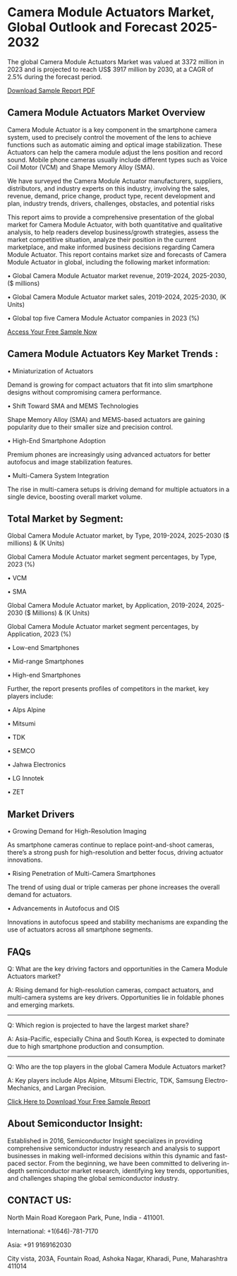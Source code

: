 <h1>Camera Module Actuators Market, Global Outlook and Forecast 2025-2032</h1>

The global Camera Module Actuators Market was valued at 3372 million in 2023 and is projected to reach US$ 3917 million by 2030, at a CAGR of 2.5% during the forecast period.

[Download Sample Report PDF](https://semiconductorinsight.com/download-sample-report/?product_id=92892)

<h2>Camera Module Actuators Market Overview</h2>

Camera Module Actuator is a key component in the smartphone camera system, used to precisely control the movement of the lens to achieve functions such as automatic aiming and optical image stabilization. These Actuators can help the camera module adjust the lens position and record sound. Mobile phone cameras usually include different types such as Voice Coil Motor (VCM) and Shape Memory Alloy (SMA).

We have surveyed the Camera Module Actuator manufacturers, suppliers, distributors, and industry experts on this industry, involving the sales, revenue, demand, price change, product type, recent development and plan, industry trends, drivers, challenges, obstacles, and potential risks

This report aims to provide a comprehensive presentation of the global market for Camera Module Actuator, with both quantitative and qualitative analysis, to help readers develop business/growth strategies, assess the market competitive situation, analyze their position in the current marketplace, and make informed business decisions regarding Camera Module Actuator. This report contains market size and forecasts of Camera Module Actuator in global, including the following market information:

•	Global Camera Module Actuator market revenue, 2019-2024, 2025-2030, ($ millions)

•	Global Camera Module Actuator market sales, 2019-2024, 2025-2030, (K Units)

•	Global top five Camera Module Actuator companies in 2023 (%)

[Access Your Free Sample Now
](https://semiconductorinsight.com/report/camera-module-actuators-market/)

<h2>Camera Module Actuators Key Market Trends  :</h2>

•	Miniaturization of Actuators

Demand is growing for compact actuators that fit into slim smartphone designs without compromising camera performance.

•	Shift Toward SMA and MEMS Technologies

Shape Memory Alloy (SMA) and MEMS-based actuators are gaining popularity due to their smaller size and precision control.

•	High-End Smartphone Adoption

Premium phones are increasingly using advanced actuators for better autofocus and image stabilization features.

•	Multi-Camera System Integration

The rise in multi-camera setups is driving demand for multiple actuators in a single device, boosting overall market volume.

<h2>Total Market by Segment:</h2>

Global Camera Module Actuator market, by Type, 2019-2024, 2025-2030 ($ millions) & (K Units)

Global Camera Module Actuator market segment percentages, by Type, 2023 (%)

•	VCM

•	SMA

Global Camera Module Actuator market, by Application, 2019-2024, 2025-2030 ($ Millions) & (K Units)

Global Camera Module Actuator market segment percentages, by Application, 2023 (%)

•	Low-end Smartphones

•	Mid-range Smartphones

•	High-end Smartphones

Further, the report presents profiles of competitors in the market, key players include:

•	Alps Alpine

•	Mitsumi

•	TDK

•	SEMCO

•	Jahwa Electronics

•	LG Innotek

•	ZET

<h2>Market Drivers</h2>

•	Growing Demand for High-Resolution Imaging

As smartphone cameras continue to replace point-and-shoot cameras, there’s a strong push for high-resolution and better focus, driving actuator innovations.

•	Rising Penetration of Multi-Camera Smartphones

The trend of using dual or triple cameras per phone increases the overall demand for actuators.

•	Advancements in Autofocus and OIS

Innovations in autofocus speed and stability mechanisms are expanding the use of actuators across all smartphone segments.

<h2>FAQs</h2>

Q: What are the key driving factors and opportunities in the Camera Module Actuators market?

A: Rising demand for high-resolution cameras, compact actuators, and multi-camera systems are key drivers. Opportunities lie in foldable phones and emerging markets.

________________________________________

Q: Which region is projected to have the largest market share?

A: Asia-Pacific, especially China and South Korea, is expected to dominate due to high smartphone production and consumption.

________________________________________

Q: Who are the top players in the global Camera Module Actuators market?

A: Key players include Alps Alpine, Mitsumi Electric, TDK, Samsung Electro-Mechanics, and Largan Precision.

[Click Here to Download Your Free Sample Report ](https://semiconductorinsight.com/download-sample-report/?product_id=92892)

<h2>About Semiconductor Insight:</h2>

Established in 2016, Semiconductor Insight specializes in providing comprehensive semiconductor industry research and analysis to support businesses in making well-informed decisions within this dynamic and fast-paced sector. From the beginning, we have been committed to delivering in-depth semiconductor market research, identifying key trends, opportunities, and challenges shaping the global semiconductor industry.

<h2>CONTACT US:</h2>

North Main Road Koregaon Park, Pune, India - 411001.

International: +1(646)-781-7170

Asia: +91 9169162030

City vista, 203A, Fountain Road, Ashoka Nagar, Kharadi, Pune, Maharashtra 411014
